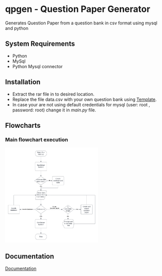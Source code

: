 # qpgen - Question Paper Generator

Generates Question Paper from a question bank in csv format using mysql and python

## System Requirements
- Python
- MySql
- Python Mysql connector

## Installation

- Extract the rar file in to desired location.
- Replace the file data.csv with your own question bank using [Template](template.csv).
- In case your are not using default credentials for mysql (user: root , password: root) change it in *main.py* file.

## Flowcharts
### Main flowchart execution
<img
  src="Main flow of execution.png"
  alt="main flow of execution"
  title="Main Flow of Execution"
  style="display: inline-block; margin: 0 auto; max-width: 300px">
    
## Documentation

[Documentation](https://drive.google.com/file/d/1-Vn3C8QEOwFxOL9g6660_aROuDuonmaQ/view?usp=share_link)
